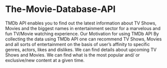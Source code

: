 # The-Movie-Database-API
TMDb API enables you to find out the latest information about TV Shows, Movies and the biggest names in entertainment sector for a marvelous and fun TV/Movie watching experience.
Our Motivation for using TMDb API
By collecting the data using TMDb API one can recommend TV Shows, Movies and all sorts of entertainment on the basis of user’s affinity to specific genres, actors, likes and dislikes.
We can find details about upcoming TV Shows and Movies.
We can find what is the most popular and/ or exclusive/new content at a given time.
